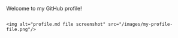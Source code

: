    Welcome to my GitHub profile!
   ```

   <img alt="profile.md file screenshot" src="/images/my-profile-file.png"/>
